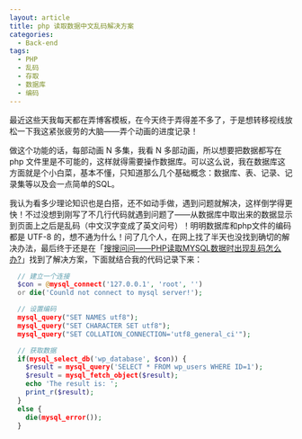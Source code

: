 ```yaml
---
layout: article
title: php 读取数据中文乱码解决方案
categories:
  - Back-end
tags:
  - PHP
  - 乱码
  - 存取
  - 数据库
  - 编码
---
```


最近这些天我每天都在弄博客模板，在今天终于弄得差不多了，于是想转移视线放松一下我这紧张疲劳的大脑——弄个动画的进度记录！

做这个功能的话，每部动画 N 多集，我看 N 多部动画，所以想要把数据都写在 php 文件里是不可能的，这样就得需要操作数据库。可以这么说，我在数据库这方面就是个小白菜，基本不懂，只知道那么几个基础概念：数据库、表、记录、记录集等以及会一点简单的SQL。

我认为看多少理论知识也是白搭，还不如动手做，遇到问题就解决，这样倒学得更快！不过没想到刚写了不几行代码就遇到问题了——从数据库中取出来的数据显示到页面上之后是乱码（中文汉字变成了英文问号）！明明数据库和php文件的编码都是 UTF-8 的，想不通为什么！问了几个人，在网上找了半天也没找到确切的解决办法，最后终于还是在「[搜搜问问——PHP读取MYSQL数据时出现乱码怎么办?](http://wenwen.soso.com/z/q104200853.htm)」找到了解决方案，下面就结合我的代码记录下来：

```php
  // 建立一个连接
  $con = @mysql_connect('127.0.0.1', 'root', '')
  or die('Counld not connect to mysql server!');

  // 设置编码
  mysql_query("SET NAMES utf8");
  mysql_query("SET CHARACTER SET utf8");
  mysql_query("SET COLLATION_CONNECTION='utf8_general_ci'");

  // 获取数据
  if(mysql_select_db('wp_database', $con)) {
    $result = mysql_query('SELECT * FROM wp_users WHERE ID=1');
    $result = mysql_fetch_object($result);
    echo 'The result is: ';
    print_r($result);
  }
  else {
    die(mysql_error());
  }

```
